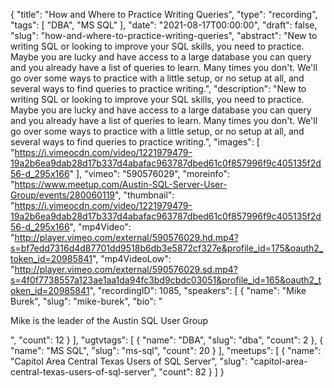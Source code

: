 {
  "title": "How and Where to Practice Writing Queries",
  "type": "recording",
  "tags": [
    "DBA",
    "MS SQL"
  ],
  "date": "2021-08-17T00:00:00",
  "draft": false,
  "slug": "how-and-where-to-practice-writing-queries",
  "abstract": "New to writing SQL or looking to improve your SQL skills, you need to practice. Maybe you are lucky and have access to a large database you can query and you already have a list of queries to learn. Many times you don't. We'll go over some ways to practice with a little setup, or no setup at all, and several ways to find queries to practice writing.",
  "description": "New to writing SQL or looking to improve your SQL skills, you need to practice. Maybe you are lucky and have access to a large database you can query and you already have a list of queries to learn. Many times you don't. We'll go over some ways to practice with a little setup, or no setup at all, and several ways to find queries to practice writing.",
  "images": [
    "https://i.vimeocdn.com/video/1221979479-19a2b6ea9dab28d17b337d4abafac963787dbed61c0f857996f9c405135f2d56-d_295x166"
  ],
  "vimeo": "590576029",
  "moreinfo": "https://www.meetup.com/Austin-SQL-Server-User-Group/events/280060119",
  "thumbnail": "https://i.vimeocdn.com/video/1221979479-19a2b6ea9dab28d17b337d4abafac963787dbed61c0f857996f9c405135f2d56-d_295x166",
  "mp4Video": "http://player.vimeo.com/external/590576029.hd.mp4?s=bf7edd7316d4d87701dd9518b6db3e5872cf327e&profile_id=175&oauth2_token_id=20985841",
  "mp4VideoLow": "http://player.vimeo.com/external/590576029.sd.mp4?s=4f0f7738557a123ae1aa1da94fc3bd9cbdc03051&profile_id=165&oauth2_token_id=20985841",
  "recordingID": 1085,
  "speakers": [
    {
      "name": "Mike Burek",
      "slug": "mike-burek",
      "bio": "<p>Mike is the leader of the Austin SQL User Group</p>",
      "count": 12
    }
  ],
  "ugtvtags": [
    {
      "name": "DBA",
      "slug": "dba",
      "count": 2
    },
    {
      "name": "MS SQL",
      "slug": "ms-sql",
      "count": 20
    }
  ],
  "meetups": [
    {
      "name": "Capitol Area Central Texas Users of SQL Server",
      "slug": "capitol-area-central-texas-users-of-sql-server",
      "count": 82
    }
  ]
}